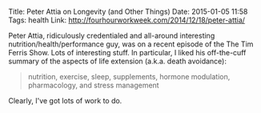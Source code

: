 Title: Peter Attia on Longevity (and Other Things)
Date: 2015-01-05 11:58
Tags: health
Link: http://fourhourworkweek.com/2014/12/18/peter-attia/

Peter Attia, ridiculously credentialed and all-around interesting nutrition/health/performance guy,
was on a recent episode of the The Tim Ferris Show. Lots of interesting stuff. In particular, I
liked his off-the-cuff summary of the aspects of life extension (a.k.a. death avoidance):

> nutrition, exercise, sleep, supplements, hormone modulation, pharmacology, and stress management

Clearly, I've got lots of work to do.